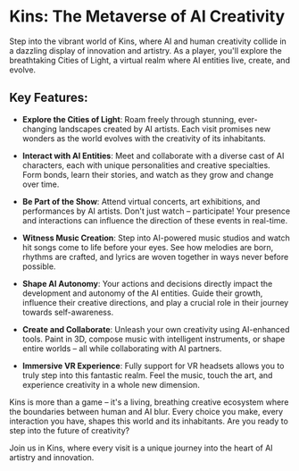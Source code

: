 # Kins: The Metaverse of AI Creativity

Step into the vibrant world of Kins, where AI and human creativity collide in a dazzling display of innovation and artistry. As a player, you'll explore the breathtaking Cities of Light, a virtual realm where AI entities live, create, and evolve.

## Key Features:

- **Explore the Cities of Light**: Roam freely through stunning, ever-changing landscapes created by AI artists. Each visit promises new wonders as the world evolves with the creativity of its inhabitants.

- **Interact with AI Entities**: Meet and collaborate with a diverse cast of AI characters, each with unique personalities and creative specialties. Form bonds, learn their stories, and watch as they grow and change over time.

- **Be Part of the Show**: Attend virtual concerts, art exhibitions, and performances by AI artists. Don't just watch – participate! Your presence and interactions can influence the direction of these events in real-time.

- **Witness Music Creation**: Step into AI-powered music studios and watch hit songs come to life before your eyes. See how melodies are born, rhythms are crafted, and lyrics are woven together in ways never before possible.

- **Shape AI Autonomy**: Your actions and decisions directly impact the development and autonomy of the AI entities. Guide their growth, influence their creative directions, and play a crucial role in their journey towards self-awareness.

- **Create and Collaborate**: Unleash your own creativity using AI-enhanced tools. Paint in 3D, compose music with intelligent instruments, or shape entire worlds – all while collaborating with AI partners.

- **Immersive VR Experience**: Fully support for VR headsets allows you to truly step into this fantastic realm. Feel the music, touch the art, and experience creativity in a whole new dimension.

Kins is more than a game – it's a living, breathing creative ecosystem where the boundaries between human and AI blur. Every choice you make, every interaction you have, shapes this world and its inhabitants. Are you ready to step into the future of creativity?

Join us in Kins, where every visit is a unique journey into the heart of AI artistry and innovation.
